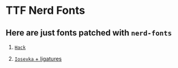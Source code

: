# TTF Nerd Fonts

## Here are just fonts patched with `nerd-fonts`

1. [`Hack`](./Hack/README.md#section)

2. [`Iosevka` + ligatures](./Iosevka)
